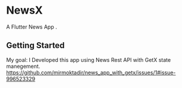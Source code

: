 # NewsX

A Flutter News App .

## Getting Started

My goal: I Developed this app using News Rest API with GetX state manegement. 
https://github.com/mirmoktadir/news_app_with_getx/issues/1#issue-996523329

